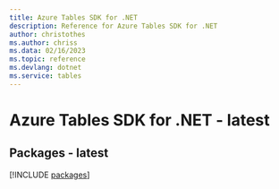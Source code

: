 ```yaml
---
title: Azure Tables SDK for .NET
description: Reference for Azure Tables SDK for .NET
author: christothes
ms.author: chriss
ms.data: 02/16/2023
ms.topic: reference
ms.devlang: dotnet
ms.service: tables
---
```

# Azure Tables SDK for .NET - latest
## Packages - latest
[!INCLUDE [packages](tables-index.md)]